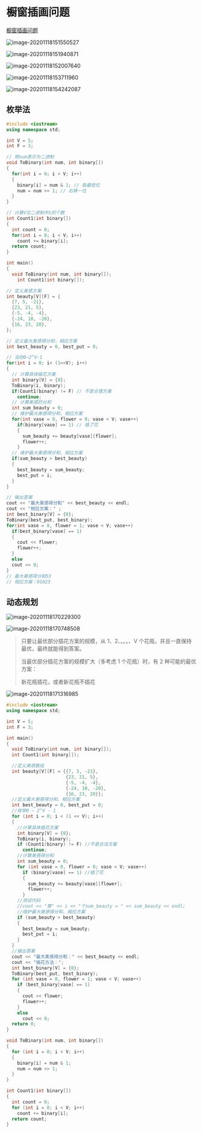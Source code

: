 # 橱窗插画问题

[橱窗插画问题](https://www.bilibili.com/video/BV1uE411F7g9?p=101)

![image-20201118151550527](14-%E6%A9%B1%E7%AA%97%E6%8F%92%E7%94%BB%E9%97%AE%E9%A2%98/image-20201118151550527.png)

![image-20201118151940871](14-%E6%A9%B1%E7%AA%97%E6%8F%92%E7%94%BB%E9%97%AE%E9%A2%98/image-20201118151940871.png)

![image-20201118152007640](14-%E6%A9%B1%E7%AA%97%E6%8F%92%E7%94%BB%E9%97%AE%E9%A2%98/image-20201118152007640.png)

![image-20201118153711960](14-%E6%A9%B1%E7%AA%97%E6%8F%92%E7%94%BB%E9%97%AE%E9%A2%98/image-20201118153711960.png)

![image-20201118154242087](14-%E6%A9%B1%E7%AA%97%E6%8F%92%E7%94%BB%E9%97%AE%E9%A2%98/image-20201118154242087.png)

## 枚举法

```c++
#include <iostream>
using namespace std;

int V = 5;
int F = 3;

// 把num表示为二进制
void ToBinary(int num, int binary[])
{
  for(int i = 0; i < V; i++)
  {
    binary[i] = num & 1; // 取最低位
    num = num >> 1; // 右移一位
  }
}

// 计算V位二进制中1的个数
int Count1(int binary[])
{
  int count = 0;
  for(int i = 0; i < V; i++)
    count += binary[i];
  return count;
}

int main()
{
  void ToBinary(int num, int binary[]);
	int Count1(int binary[]);

// 定义美感方案
int beauty[V][F] = {
  {7, 5, -21},
  {23, 21, 5},
  {-5, -4, -4},
  {-24, 10, -20},
  {16, 23, 20},
};

// 定义最大美感得分和，相应方案
int best_beauty = 0, best_put = 0;

// 没劲0~2^V-1
for(int i = 0; i< (1<<V); i++)
{
  // 计算具体插花方案
  int binary[V] = {0};
  ToBinary(i, binary);
  if(Count1(binary) != F) // 不是合理方案
    continue;
  // 计算美感的分和
  int sum_beauty = 0;
  // 维护最大美感得分和，相应方案
  for(int vase = 0, flower = 0; vase < V; vase++)
    if(binary[vase] == 1) // 插了花
    {
      sum_beauty += beauty[vase][flower];
      flower++;
    }
  // 维护最大美感得分和、相应方案
  if(sum_beauty > best_beauty)
  {
    best_beauty = sum_beauty;
    best_put = i;
  }
}

// 输出答案
cout << "最大美感得分和" << best_beauty << endl;
cout << "相应方案：" ;
int best_binary[V] = {0};
ToBinary(best_put, best_binary);
for(int vase = 0, flower = 1; vase < V; vase++)
  if(best_binary[vase] == 1)
  {
    cout << flower;
    flower++;
  }
  else
  cout << 0;
}
// 最大美感得分和53
// 相应方案：01023
```

## 动态规划

![image-20201118170229300](14-%E6%A9%B1%E7%AA%97%E6%8F%92%E7%94%BB%E9%97%AE%E9%A2%98/image-20201118170229300.png)

![image-20201118170748508](14-%E6%A9%B1%E7%AA%97%E6%8F%92%E7%94%BB%E9%97%AE%E9%A2%98/image-20201118170748508.png)

> 只要让最优部分插花方案的规模，从 1、2、。。。、V 个花瓶，并且一直保持最优，最终就能得到答案。
>
> 当最优部分插花方案的规模扩大（多考虑 1 个花瓶）时，有 2 种可能的最优方案：
>
> 新花瓶插花，或者新花瓶不插花

![image-20201118171316985](14-%E6%A9%B1%E7%AA%97%E6%8F%92%E7%94%BB%E9%97%AE%E9%A2%98/image-20201118171316985.png)

>

```c++
#include <iostream>
using namespace std;

int V = 5;
int F = 3;

int main()
{
  void ToBinary(int num, int binary[]);
  int Count1(int binary[]);

  //定义美感数组
  int beauty[V][F] = {{7, 5, -21},
                      {23, 21, 5},
                      {-5, -4, -4},
                      {-24, 10, -20},
                      {16, 23, 20}};
  //定义最大美感得分和、相应方案
  int best_beauty = 0, best_put = 0;
  //枚举0 ~ 2^V - 1
  for (int i = 0; i < (1 << V); i++)
  {
    //计算具体插花方案
    int binary[V] = {0};
    ToBinary(i, binary);
    if (Count1(binary) != F) //不是合法方案
      continue;
    //计算美感得分和
    int sum_beauty = 0;
    for (int vase = 0, flower = 0; vase < V; vase++)
      if (binary[vase] == 1) //插了花
      {
        sum_beauty += beauty[vase][flower];
        flower++;
      }
    //测试代码
    //cout << "第" << i << "个sum_beauty = " << sum_beauty << endl;
    //维护最大美感得分和、相应方案
    if (sum_beauty > best_beauty)
    {
      best_beauty = sum_beauty;
      best_put = i;
    }
  }
  //输出答案
  cout << "最大美感得分和：" << best_beauty << endl;
  cout << "插花方法：";
  int best_binary[V] = {0};
  ToBinary(best_put, best_binary);
  for (int vase = 0, flower = 1; vase < V; vase++)
    if (best_binary[vase] == 1)
    {
      cout << flower;
      flower++;
    }
    else
      cout << 0;
  return 0;
}

void ToBinary(int num, int binary[])
{
  for (int i = 0; i < V; i++)
  {
    binary[i] = num & 1;
    num = num >> 1;
  }
}

int Count1(int binary[])
{
  int count = 0;
  for (int i = 0; i < V; i++)
    count += binary[i];
  return count;
}
```
